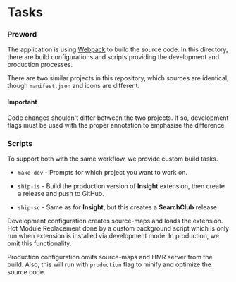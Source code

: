 # Tasks

### Preword

The application is using [Webpack](https://webpack.js.org/concepts/) to build the source code. In this directory, there are build configurations and scripts providing the development and production processes.

There are two similar projects in this repository, which sources are identical, though `manifest.json` and icons are different.

#### Important
Code changes shouldn't differ between the two projects. If so, development flags must be used with the proper annotation to emphasise the difference.

### Scripts

To support both with the same workflow, we provide custom build tasks.

- `make dev` - Prompts for which project you want to work on.

- `ship-is` - Build the production version of **Insight** extension, then create a release and push to GitHub.

- `ship-sc` - Same as for **Insight**, but this creates a **SearchClub** release

Development configuration creates source-maps and loads the extension. Hot Module Replacement done by a custom background script which is only run when extension is installed via development mode. In production, we omit this functionality.

Production configuration omits source-maps and HMR server from the build. Also, this will run with `production` flag to minify and optimize the source code.